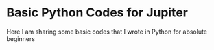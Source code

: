 # Basic Python Codes for Jupiter
Here I am sharing some basic codes that I wrote in Python for absolute beginners 
